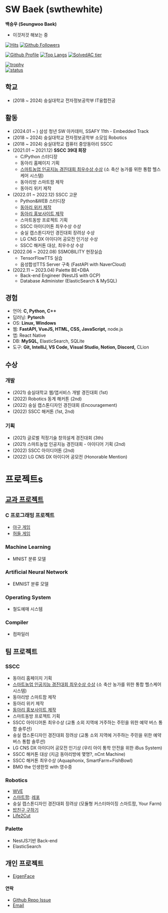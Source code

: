 # SW Baek (swthewhite)

__백승우 (Seungwoo Baek)__
  * 이것저것 해보는 중

[![Hits](https://hits.seeyoufarm.com/api/count/incr/badge.svg?url=https%3A%2F%2Fgithub.com%2FSwtheWhite&count_bg=%2379C83D&title_bg=%23555555&icon=&icon_color=%23E7E7E7&title=hits&edge_flat=false)](https://hits.seeyoufarm.com)
[![Github Followers](https://img.shields.io/github/followers/swthewhite?color=06d6a0&label=Github%20Followers&style=for-the-badge)](https://github.com/swthewhite?tab=followers)

[![Github Profile](https://github-readme-stats.vercel.app/api?username=SwtheWhite&count_private=true&hide=contribs,prs&show_icons=true&theme=vue-dark)](https://github.com/swthewhite)
[![Top Langs](https://github-readme-stats.vercel.app/api/top-langs/?username=SwtheWhite&layout=compact&hide=Visual%20Basic)](https://github.com/anuraghazra/github-readme-stats)
[![SolvedAC tier](http://mazassumnida.wtf/api/v2/generate_badge?boj=swthewhite)](https://solved.ac/swthewhite)

[![trophy](https://github-profile-trophy.vercel.app/?username=swthewhite&theme=chalk&row=1&column=7)](https://github.com/ryo-ma/github-profile-trophy)  
[![status](https://github-readme-streak-stats.herokuapp.com/?user=swthewhite)](#)

## 학교
  * (2018 ~ 2024) 숭실대학교 전자정보공학부 IT융합전공

## 활동
  * (2024.01 ~ ) 삼성 청년 SW 아카데미, SSAFY 11th - Embedded Track
  * (2018 ~ 2024) 숭실대학교 전자정보공학부 소모임 Robotics
  * (2018 ~ 2024) 숭실대학교 컴퓨터 중앙동아리 SSCC 
  * (2021.01 ~ 2021.12) __SSCC 39대 회장__
    * C/Python 스터디장
    * 동아리 홈페이지 기획
    * [스마트농업 인공지능 경진대회 최우수상 수상](https://news.naver.com/main/read.naver?mode=LSD&mid=sec&sid1=001&oid=003&aid=0010840259)
      (소 축산 농가를 위한 통합 헬스케어 시스템)
    * 동아리방 스마트팜 제작
    * 동아리 위키 제작
  * (2022.01 ~ 2022.12) SSCC 고문
    * Python&WEB 스터디장
    * [동아리 위키 제작](http://www.sscc.space)
    * [동아리 홍보사이트 제작](https://ssccpromotion.xyz/)
    * 스마트동방 프로젝트 기획
    * SSCC 아이디어톤 최우수상 수상
    * 숭실 캡스톤디자인 경진대회 장려상 수상
    * LG CNS DX 아이디어 공모전 인기상 수상
    * SSCC 해커톤 대상, 최우수상 수상
  * (2022.06 ~ 2022.08) SSMOBILITY 현장실습
    * TensorFlowTTS 실습
    * 음성합성TTS Server 구축 (FastAPI with NaverCloud)
  * (2022.11 ~ 2023.04) Palette BE+DBA
    * Back-end Engineer (NestJS with GCP)
    * Database Administer (ElasticSearch & MySQL)

## 경험
  * 언어: __C, Python, C++__
  * 딥러닝: __Pytorch__
  * OS: __Linux, Windows__
  * 웹: __FastAPI, VueJS, HTML, CSS, JavaScript,__ node.js
  * 앱: React Native
  * DB: __MySQL,__ ElasticSearch, SQLite
  * 도구: __Git, IntelliJ, VS Code, Visual Studio, Notion, Discord,__ CLion

## 수상

### 개발
* (2021) 숭실대학교 웹/앱서비스 개발 경진대회 (1st)
* (2022) Robotics 동계 해커톤 (2nd)
* (2022) 숭실 캡스톤디자인 경진대회 (Encouragement)
* (2022) SSCC 해커톤 (1st, 2nd)
    
### 기획
* (2021) 글로벌 적정기술 창의설계 경진대회 (3th)
* (2021) 스마트농업 인공지능 경진대회 - 아이디어 기획 (2nd)
* (2022) SSCC 아이디어톤 (2nd)
* (2022) LG CNS DX 아이디어 공모전 (Honorable Mention)



# 프로젝트s

## [교과 프로젝트](http://infocom.ssu.ac.kr/kor/undergraduate/0203.php)
  ### C 프로그래밍 프로젝트
  * [야구 게임](https://github.com/swthewhite/C-Baseballproject)
  * [허들 게임](https://github.com/swthewhite/C-Hurdleproject)
  ### Machine Learning
  * MNIST 분류 모델
  ### Artificial Neural Network
  * EMNIST 분류 모델
  ### Operating System
  * 철도예매 시스템
  ### Compiler
  * 컴파일러

## 팀 프로젝트
  ### SSCC
  * 동아리 홈페이지 기획
  * [스마트농업 인공지능 경진대회 최우수상 수상](https://news.naver.com/main/read.naver?mode=LSD&mid=sec&sid1=001&oid=003&aid=0010840259)
    (소 축산 농가를 위한 통합 헬스케어 시스템)
  * 동아리방 스마트팜 제작
  * 동아리 위키 제작
  * [동아리 홍보사이트 제작](https://github.com/SoongSilComputingClub/2022-Promotion)
  * 스마트동방 프로젝트 기획
  * SSCC 아이디어톤 최우수상
    (교통 소외 지역에 거주하는 주민을 위한 예약 버스 통합 솔루션)
  * 숭실 캡스톤디자인 경진대회 장려상
    (교통 소외 지역에 거주하는 주민을 위한 예약 버스 통합 솔루션)
  * LG CNS DX 아이디어 공모전 인기상
    (우리 아이 통학 안전을 위한 iBus System)
  * SSCC 해커톤 대상
    (지금 동아리방에 몇명?, nCnt Machine)
  * SSCC 해커톤 최우수상
    (Aquaphonix, SmartFarm+FishBowl)
  * BMO the 인생한컷 with 영수증 
    
  ### Robotics
  * [WVE](https://github.com/ika9810/WVE)
  * [스마트팜](https://robotics-official.github.io/2022-1Q-Project-SmartFarm_Front/): [레포](https://github.com/Robotics-official/2022-1Q-Project-SmartFarm_Arduino)
  * 숭실 캡스톤디자인 경진대회 장려상
    (모듈형 커스터마이징 스마트팜, Your Farm)
  * [밥친구 구하기](https://github.com/swthewhite/no-alone-meal)
  * [Life2Cut](https://github.com/Robotics-official/2023-1Q-Project-Life2Cut)
  
  ### Palette
  * NestJS기반 Back-end
  * ElasticSearch 
    
## 개인 프로젝트
  * [EigenFace](https://github.com/swthewhite/EigenFace)

#### 연락
  - [Github Repo Issue](https://github.com/swthewhite/swthewhite/issues)
  - [Email](mailto:swthewhite@gmail.com)



<!-- Image definitions: Institutions and Groups -->
[SoongSil-university-cs-url]: http://infocom.ssu.ac.kr
